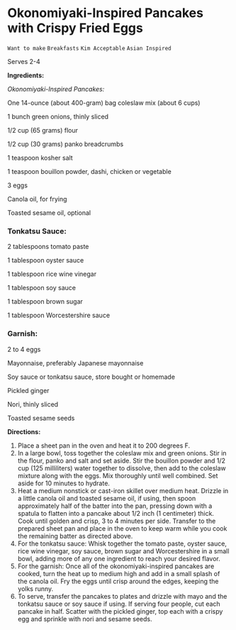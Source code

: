 # Okonomiyaki-Inspired Pancakes with Crispy Fried Eggs

`Want to make` `Breakfasts` `Kim Acceptable` `Asian Inspired`

Serves 2-4

**Ingredients:**

_Okonomiyaki-Inspired Pancakes:_

One 14-ounce (about 400-gram) bag coleslaw mix (about 6 cups)

1 bunch green onions, thinly sliced

1/2 cup (65 grams) flour

1/2 cup (30 grams) panko breadcrumbs

1 teaspoon kosher salt

1 teaspoon bouillon powder, dashi, chicken or vegetable

3 eggs

Canola oil, for frying

Toasted sesame oil, optional

### Tonkatsu Sauce:

2 tablespoons tomato paste

1 tablespoon oyster sauce

1 tablespoon rice wine vinegar

1 tablespoon soy sauce

1 tablespoon brown sugar

1 tablespoon Worcestershire sauce

### Garnish:

2 to 4 eggs

Mayonnaise, preferably Japanese mayonnaise

Soy sauce or tonkatsu sauce, store bought or homemade

Pickled ginger

Nori, thinly sliced

Toasted sesame seeds

**Directions:**

1. Place a sheet pan in the oven and heat it to 200 degrees F.
2. In a large bowl, toss together the coleslaw mix and green onions. Stir in the flour, panko and salt and set aside. Stir the bouillon powder and 1/2 cup (125 milliliters) water together to dissolve, then add to the coleslaw mixture along with the eggs. Mix thoroughly until well combined. Set aside for 10 minutes to hydrate.
3. Heat a medium nonstick or cast-iron skillet over medium heat. Drizzle in a little canola oil and toasted sesame oil, if using, then spoon approximately half of the batter into the pan, pressing down with a spatula to flatten into a pancake about 1/2 inch (1 centimeter) thick. Cook until golden and crisp, 3 to 4 minutes per side. Transfer to the prepared sheet pan and place in the oven to keep warm while you cook the remaining batter as directed above.
4. For the tonkatsu sauce: Whisk together the tomato paste, oyster sauce, rice wine vinegar, soy sauce, brown sugar and Worcestershire in a small bowl, adding more of any one ingredient to reach your desired flavor.
5. For the garnish: Once all of the okonomiyaki-inspired pancakes are cooked, turn the heat up to medium high and add in a small splash of the canola oil. Fry the eggs until crisp around the edges, keeping the yolks runny.
6. To serve, transfer the pancakes to plates and drizzle with mayo and the tonkatsu sauce or soy sauce if using. If serving four people, cut each pancake in half. Scatter with the pickled ginger, top each with a crispy egg and sprinkle with nori and sesame seeds.

